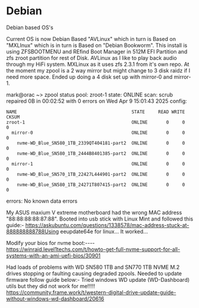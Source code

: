 # Debian

Debian based OS's

Current OS is now Debian Based "AVLinux" which in turn is Based on "MXLInux" which is in turn is Based on "Debian Bookworm".
This install is using ZFSBOOTMENU and REfind Boot Manager in 512M EFI Partition and zfs zroot partition for rest of Disk.
AVLinux as I like to play back audio through my HiFi system. MXLinux as it uses zfs 2.3.1 from it's own repo.
At the moment my zpool is a 2 way mirror but might change to 3 disk raidz if I need more space. Ended up doing a 4 disk set up with mirror-0 and mirror-1.

mark@orac ~> zpool status
  pool: zroot-1
 state: ONLINE
  scan: scrub repaired 0B in 00:02:52 with 0 errors on Wed Apr  9 15:01:43 2025
config:

	NAME                                           STATE     READ WRITE CKSUM
	zroot-1                                        ONLINE       0     0     0
	  mirror-0                                     ONLINE       0     0     0
	    nvme-WD_Blue_SN580_1TB_2339QT404181-part2  ONLINE       0     0     0
	    nvme-WD_Blue_SN580_1TB_2444B8401385-part2  ONLINE       0     0     0
	  mirror-1                                     ONLINE       0     0     0
	    nvme-WD_Blue_SN570_1TB_22427L444901-part2  ONLINE       0     0     0
	    nvme-WD_Blue_SN580_1TB_24271T807415-part2  ONLINE       0     0     0

errors: No known data errors


My ASUS maxium V extreme motherboard had the wrong MAC address "88:88:88:88:87:88". Booted into usb stick with Linux Mint and followed this guide:-
https://askubuntu.com/questions/1338578/mac-address-stuck-at-888888888788Using eeupdate64e for linux... It worked...

Modify your bios for nvme boot:----
https://winraid.level1techs.com/t/howto-get-full-nvme-support-for-all-systems-with-an-ami-uefi-bios/30901

Had loads of problems with WD SN580 1TB and SN770 1TB NVME M.2 drives stopping or faulting causing degraded zpools. Needed to update firmware follow guide below:- Tried windows WD update (WD-Dashboard) utils but they did not work for me!!!!!
https://community.frame.work/t/western-digital-drive-update-guide-without-windows-wd-dashboard/20616
